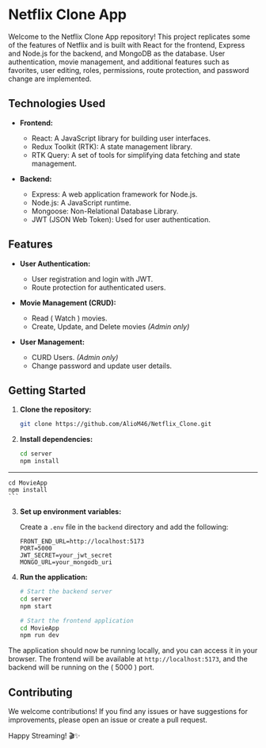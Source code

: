 # Netflix Clone App

Welcome to the Netflix Clone App repository! This project replicates some of the features of Netflix and is built with React for the frontend, Express and Node.js for the backend, and MongoDB as the database. User authentication, movie management, and additional features such as favorites, user editing, roles, permissions, route protection, and password change are implemented.

## Technologies Used

- **Frontend:**
  - React: A JavaScript library for building user interfaces.
  - Redux Toolkit (RTK): A state management library.
  - RTK Query: A set of tools for simplifying data fetching and state management.
  
- **Backend:**
  - Express: A web application framework for Node.js.
  - Node.js: A JavaScript runtime.
  - Mongoose: Non-Relational Database Library.
  - JWT (JSON Web Token): Used for user authentication.

## Features

- **User Authentication:**
  - User registration and login with JWT.
  - Route protection for authenticated users.

- **Movie Management (CRUD):**
  - Read ( Watch ) movies.
  - Create, Update, and Delete movies *(Admin only)*


- **User Management:**
  - CURD Users. *(Admin only)*
  - Change password and update user details.




## Getting Started

1. **Clone the repository:**

    ```bash
    git clone https://github.com/AlioM46/Netflix_Clone.git
    ```

2. **Install dependencies:**

    ```bash
    cd server
    npm install

-----
    
    cd MovieApp
    npm install 
    ```

3. **Set up environment variables:**

    Create a `.env` file in the `backend` directory and add the following:

    ```env
    FRONT_END_URL=http://localhost:5173
    PORT=5000
    JWT_SECRET=your_jwt_secret
    MONGO_URL=your_mongodb_uri
    ```

4. **Run the application:**

    ```bash
    # Start the backend server
    cd server
    npm start

    # Start the frontend application
    cd MovieApp
    npm run dev
    ```

The application should now be running locally, and you can access it in your browser. The frontend will be available at `http://localhost:5173`, and the backend will be running on the ( 5000 ) port.

## Contributing

We welcome contributions! If you find any issues or have suggestions for improvements, please open an issue or create a pull request.


Happy Streaming! 🎬✨
